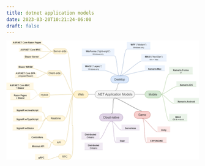 ```yaml
---
title: dotnet application models
date: 2023-03-20T10:21:24-06:00
draft: false
---
```


![dotnet app models](./dotnet-application-models.png)